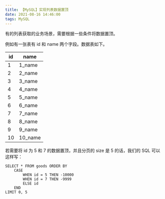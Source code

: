 ```yaml
---
title: 【MySQL】实现列表数据置顶
date: 2021-08-16 14:46:00
tags: MySQL
---
```


有的列表获取的业务场景，需要根据一些条件将数据置顶。

例如有一张表有 id 和 name 两个字段。数据表如下。

|  id   | name  |
|  ----  | ----  |
| 1  | 1_name |
| 2  | 2_name |
| 3  | 3_name |
| 4  | 4_name |
| 5  | 5_name |
| 6  | 6_name |
| 7  | 7_name |
| 8  | 8_name |
| 9  | 9_name |
| 10  | 10_name |

若需要将 id 为 5 和 7 的数据置顶，并且分页的 size 是 5 的话，我们的 SQL 可以这样写：
```
SELECT * FROM goods ORDER BY 
	CASE 
		WHEN id = 5 THEN -10000
		WHEN id = 7 THEN -9999 
		ELSE id 
	END
LIMIT 0, 5
```